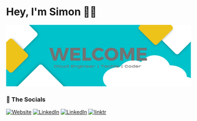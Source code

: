 # Hey, I'm Simon 🙋‍♂️
<img src="https://github.com/smoonlee/smoonlee/blob/main/github-profile-header-image-mk1.png" alt="Github Welcome Header Image">


### 🎉 The Socials 
<p align="left">
<a href="https://hypervlab.co.uk/"><img alt="Website" src="https://img.shields.io/badge/Website-hypervlab.co.uk-blue?style=flat-square&logo=google-chrome"></a>
<a href="https://www.linkedin.com/in/simon-john-lee/"><img alt="LinkedIn" src="https://img.shields.io/badge/LinkedIn-simonlee-blue?style=flat-square&logo=linkedin"></a>
<a href="https://www.twitter.com/smoonlee/"><img alt="LinkedIn" src="https://img.shields.io/badge/Twitter-smoonlee-blue?style=flat-square&logo=twitter"></a>
<a href="https://linktr.ee/smooney"><img alt="linktr" src="https://img.shields.io/badge/linktr-smooney-blue?style=flat-square&logo=linktr"></a>

